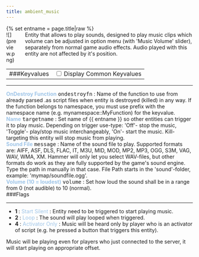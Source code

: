 ```yaml
---
title: ambient_music
---
```

<div>{% set entname = page.title|raw %}</div>
<div class="container previewimg">
<div class="columns">
<div class="imagepadding column col-auto" markdown="1">![](preview.png)</div>
<div class="column entityentry" markdown="1">Entity that allows to play sounds, designed to play music clips which volume can be adjusted in option menu (with 'Music Volume' slider), separately from normal game audio effects. Audio played with this entity are not affected by it's position.</div>
</div>
</div>
<div>
<table class="titletable">
<tbody>
<tr>
<td markdown="1">###Keyvalues</td>
<td class="titletablecheck" id="checkboxandlabel"><input type="checkbox" id="displaycommon"><label for="displaycommon"> Display Common Keyvalues</label></input></td>
</tr>
</tbody>
</table>
<hr>
<div class="entityentry commonkeys-checkbox" markdown="1">
<span style="color:#9fc5e8;"><b>OnDestroy Function</b></span> <kbd  class="tooltip" data-tooltip="string">ondestroyfn</kbd> :
Name of the function to use from already parsed .as script files when entity is destroyed (killed) in any way. If the function belongs to namespace, you must use prefix with the namespace name (e.g. mynamespace::MyFunction) for the keyvalue.
</div>
<div class="entityentry commonkeys-checkbox" markdown="1">
<span style="color:#9fc5e8;"><b>Name</b></span> <kbd  class="tooltip" data-tooltip="target_source">targetname</kbd> :
Set name of {{ entname }} so other entities can trigger it to play music. Depending on trigger use-type: 'Off'- stop the music, 'Toggle'- play/stop music interchangeably, 'On'- start the music. Kill-targeting this entity will stop music from playing.
</div>
<div class="entityentry" markdown="1">
<span style="color:#9fc5e8;"><b>Sound File</b></span> <kbd  class="tooltip" data-tooltip="sound">message</kbd> :
Name of the sound file to play. Supported formats are: AIFF, ASF, DLS, FLAC, IT, M3U, MID, MOD, MP2, MP3, OGG, S3M, VAG, WAV, WMA, XM. Hammer will only let you select WAV-files, but other formats do work as they are fully supported by the game's sound engine. Type the path in manually in that case. File Path starts in the 'sound'-folder, example: 'mymap/soundfile.ogg'.
</div>
<div class="entityentry" markdown="1">
<span style="color:#9fc5e8;"><b>Volume (10 = loudest)</b></span> <kbd  class="tooltip" data-tooltip="integer">volume</kbd> :
Set how loud the sound shall be in a range from 0 (not audible) to 10 (normal).
</div>
</div>
###Flags
<hr>
<div class="entityflags">
<ul>
<li class="imagepadding" markdown="1"><b>1 </b> : <span style="color:#9fc5e8;">Start Silent</span> : Entity need to be triggered to start playing music.</li>
<li class="imagepadding" markdown="1"><b>2 </b> : <span style="color:#9fc5e8;">Loop</span> : The sound will play looped when triggered.</li>
<li class="imagepadding" markdown="1"><b>4 </b> : <span style="color:#9fc5e8;">Activator Only</span> : Music will be heard only by player who is an activator of script (e.g. he pressed a button that triggers this entity).</li>
</ul>
</div>
<div class="notices blue" markdown="1">Music will be playing even for players who just connected to the server, it will start playing on appropriate offset.</div>
